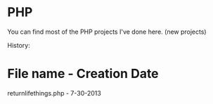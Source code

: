 PHP
===

You can find most of the PHP projects I've done here. (new projects)

History:

File name            -  Creation Date
=====================================
returnlifethings.php -  7-30-2013
